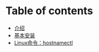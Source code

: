 # Table of contents

* [介绍](README.md)
* [基本安装](nginx-an-zhuang.md)
* [Linux命令：hostnamectl](Linux\cmd_hostnamectl.md)
